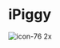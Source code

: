 # iPiggy

![icon-76 2x](https://cloud.githubusercontent.com/assets/19171147/26188361/c3dec14c-3b6c-11e7-93cc-83b6e7a8b946.png)

